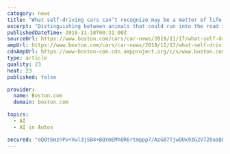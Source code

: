 ```yaml
---
category: news
title: "What self-driving cars can’t recognize may be a matter of life and death"
excerpt: "Distinguishing between animals that could run into the road is part of the constant engineering struggle to identify and teach these types of differences to vehicles powered by artificial intelligence. Companies including Alphabet-owned Waymo, General ..."
publishedDateTime: 2019-11-18T00:31:00Z
sourceUrl: https://www.boston.com/cars/car-news/2019/11/17/what-self-driving-cars-cant-recognize-may-be-a-matter-of-life-and-death
ampUrl: https://www.boston.com/cars/car-news/2019/11/17/what-self-driving-cars-cant-recognize-may-be-a-matter-of-life-and-death/amp
cdnAmpUrl: https://www-boston-com.cdn.ampproject.org/c/s/www.boston.com/cars/car-news/2019/11/17/what-self-driving-cars-cant-recognize-may-be-a-matter-of-life-and-death/amp
type: article
quality: 23
heat: 23
published: false

provider:
  name: Boston.com
  domain: boston.com

topics:
  - AI
  - AI in Autos

secured: "oQ0t6mznPv+Vwl3jSB4+BQYmEMhQR6rtmppp7/AzG07TjwOUx93G2V728uaQLNGjvfH36SikV1mYNerMCSOfhDy0aRyXhbYb+1l3e4/52mT3G9SelgVYyF5sgYBK5prvYCPMYx5oRvxw0jA8y7JxJqZgufYvky0PRzQ8QRkvKnlOCkTjZHmfBdOAQN774u3fZrCePigO9Qu9jE5JhyF33Bsv+zYZqr51z0b2iLe/GhlqNAv1yjOZuyFudZ7n9EV4xPjJpyGdDxlqrOPX+o3MQQ==;CuWpSsndKOsVdmhVKL1fNQ=="
---
```


